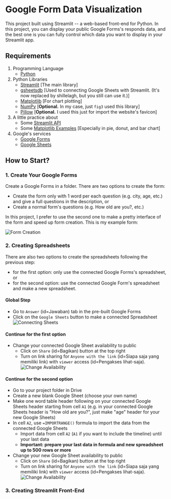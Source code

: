 # **Google Form Data Visualization**
This project built using Streamlit -- a web-based front-end for Python. In this project, you can display your public Google Forms's responds data, and the best one is you can fully control which data you want to display in your Streamlit app.

## **Requirements**
1. Programming Language
   - [Python](https://www.python.org)
2. Python Libraries
   - [Streamlit](https://streamlit.io) [The main library]
   - [gsheetsdb](https://github.com/betodealmeida/gsheets-db-api) [Used to connecting Google Sheets with Streamlit. (It's now replaced by shillelagh, but you still can use it.)]
   - [Matplotlib](https://matplotlib.org) [For chart plotting]
   - [NumPy](https://numpy.org) [**Optional.** In my case, just `fig3` used this library]
   - [Pillow](https://pillow.readthedocs.io) [**Optional.** I used this just for import the website's favicon]
3. A little practice about
   - Some [Streamlit API](https://docs.streamlit.io/library/api-reference)
   - Some [Matplotlib Examples](https://matplotlib.org/stable/gallery/index.html) [Especially in pie, donut, and bar chart]
4. Google's services
   - [Google Forms](https://forms.google.com)
   - [Google Sheets](https://sheets.google.com)

## **How to Start?**
### **1. Create Your Google Forms**
Create a Google Forms in a folder. There are two options to create the form:
- Create the form only with 1 word per each question (e.g. city, age, etc.) and give a full questions in the description, or
- Create a normal form's questions (e.g. How old are you?, etc.)

In this project, I prefer to use the second one to make a pretty interface of the form and speed up form creation. This is my example form:

![Form Creation](/../assets/form_creation.jpg)

### **2. Creating Spreadsheets**
There are also two options to create the spreadsheets following the previous step:
- for the first option: only use the connected Google Forms's spreadsheet, or
- for the second option: use the connected Google Form's spreadsheet and make a new spreadsheet.

#### **Global Step**
- Go to `Answer` (id=Jawaban) tab in the pre-built Google Forms
- Click on the `Google Sheets` button to make a connected Spreadsheet
![Connecting Sheets](/../assets/connecting_sheets.jpg)

#### **Continue for the first option**
- Change your connected Google Sheet availability to public
  - Click on `Share` (id=Bagikan) button at the top right
  - Turn on link sharing for `Anyone with the link` (id=Siapa saja yang memiliki link) with `viewer` access (id=Pengakses lihat-saja).
![Change Availability](/../assets/change_availability.jpg)

#### **Continue for the second option**
- Go to your project folder in Drive
- Create a new blank Google Sheet (choose your own name)
- Make one word table header following on your connected Google Sheets header starting from cell `A1` (e.g. in your connected Google Sheets header is "How old are you?", just make "age" header for your new Google Sheets)
- In cell `A2`, use `=IMPORTRANGE()` formula to import the data from the connected Google Sheets
  - Import data from cell `A2` (`A1` if you want to include the timeline) until your last data
  - **Important: prepare your last data in formula and new spreadsheet up to 500 rows or more**
- Change your new Google Sheet availability to public
  - Click on `Share` (id=Bagikan) button at the top right
  - Turn on link sharing for `Anyone with the link` (id=Siapa saja yang memiliki link) with `viewer` access (id=Pengakses lihat-saja).
![Change Availability](/../assets/change_availability.jpg)

### **3. Creating Streamlit Front-End**
